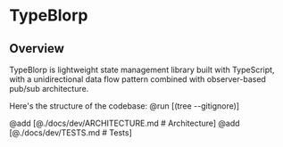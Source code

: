 # TypeBlorp
              
## Overview 

TypeBlorp is lightweight state management library built with TypeScript, with a unidirectional data flow pattern combined  with observer-based pub/sub architecture.

Here's the structure of the codebase:
@run [(tree --gitignore)]

@add [@./docs/dev/ARCHITECTURE.md # Architecture]
@add [@./docs/dev/TESTS.md # Tests]
